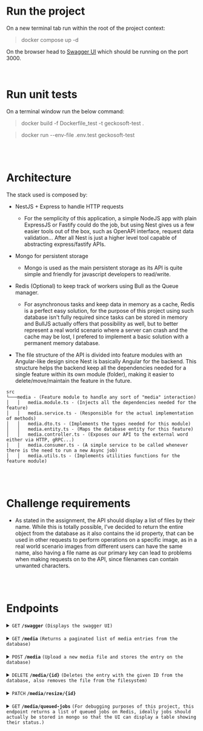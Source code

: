 # Run the project

On a new terminal tab run within the root of the project context:
> docker compose up -d

On the browser head to [Swagger UI](http://localhost:3000/swagger`) which should be running on the port 3000.

<br /> 

# Run unit tests

On a terminal window run the below command: 
> docker build -f Dockerfile_test -t geckosoft-test .

> docker run --env-file .env.test geckosoft-test

<br /> <br /> 
# Architecture

The stack used is composed by:

- NestJS + Express to handle HTTP requests
  - For the semplicity of this application, a simple NodeJS app with plain ExpressJS or Fastify could do the job,
  but using Nest gives us a few easier tools out of the box, such as OpenAPI interface, request data validation...
  After all Nest is just a higher level tool capable of abstracting express/fastify APIs.

- Mongo for persistent storage
  - Mongo is used as the main persistent storage as its API is quite simple and friendly for javascript developers
  to read/write.

- Redis (Optional) to keep track of workers using Bull as the Queue manager.
  - For asynchronous tasks and keep data in memory as a cache, Redis is a perfect easy solution, for the purpose of this project using such database isn't fully required since tasks can be stored in memory and BullJS actually offers that possibility as well, but to better represent a real world scenario where a server can crash and the cache may be lost, I prefered to implement a basic solution with a permanent memory database.

- The file structure of the API is divided into feature modules with an Angular-like design since Nest is basically Angular for the backend. This structure helps the backend keep all the dependencies needed for a single feature within its own module (folder), making it easier to delete/move/maintain the feature in the future.

```
src
└───media - (Feature module to handle any sort of "media" interaction)
│   │   media.module.ts - (Injects all the dependencies needed for the feature)
│   │   media.service.ts - (Responsible for the actual implementation of methods)
│   │   media.dto.ts - (Implements the types needed for this module)
│   │   media.entity.ts - (Maps the database entity for this feature)
│   │   media.controller.ts - (Exposes our API to the external word either via HTTP, gRPC...)
│   │   media.consumer.ts - (A simple service to be called whenever there is the need to run a new Async job)
│   │   media.utils.ts - (Implements utilities functions for the feature module)
```

<br /><br />

# Challenge requirements

- As stated in the assignment, the API should display a list of files by their name. While this is totally possible, I've decided to return the entire object from the database as it also contains the id property, that can be used in other requests to perform operations on a specific image, as in a real world scenario images from different users can have the same name, also having a file name as our primary key can lead to problems when making requests on to the API, since filenames can contain unwanted characters.

<br /><br />

# Endpoints

<details>
 <summary><code>GET</code> <code><b>/swagger</b></code> <code>(Displays the swagger UI)</code></summary>
</details>
<br />
<details>
 <summary><code>GET</code> <code><b>/media</b></code> <code>(Returns a paginated list of media entries from the database)</code></summary>

##### Query Parameters 

> | Name      |  Required | Type               | Description  | Default |
> | --------- | --------- | ------------------ | ------------ | ------- |
> | skip      |  false    | Number | How many records to skip on the pagination  | 0
> | limit     |  false    | Number | How many records to take per request | 20

</details>
<br />
<details>
 <summary><code>POST</code> <code><b>/media</b></code> <code>(Upload a new media file and stores the entry on the database)</code></summary>

##### Body Parameters

> | Name      |  Required | Type               | Description  | Default |
> | --------- | --------- | ------------------ | ------------ | ------- |
> | file      |  true     | Binary             | The binary representation of the file to be uploaded| N.A

</details>
<br />
<details>
 <summary><code>DELETE</code> <code><b>/media/{id}</b></code> <code>(Deletes the entry with the given ID from the database, also removes the file from the filesystem)</code></summary>

##### Path Parameters

> | Name      |  Required | Type               | Description  | Default |
> | --------- | --------- | ------------------ | ------------ | ------- |
> | id        |  true     | String             | The ID of the media object to be deleted | N.A

</details>
<br />
<details>
 <summary>
    <code>PATCH</code> 
    <code><b>/media/resize/{id}</b></code> 
  </summary>

##### Body Parameters

> | Name      |  Required | Type               | Description  | Default |
> | --------- | --------- | ------------------ | ------------ | ------- |
> | id        |  true     | String             | The ID of the media associated with the image to be resized | N.A
> | width     |  true     | Number             | The new width of the image after resizing | N.A
> | height     |  true     | Number             | The new height of the image after resizing | N.A

</details>
<br />
<details>
 <summary>
    <code>GET</code> 
    <code><b>/media/queued-jobs</b></code> 
    <code>(For debugging purposes of this project, this endpoint returns a list of queued jobs on Redis, ideally jobs should actually be stored in mongo so that the UI can display a table showing their status.)</code>
  </summary>

##### Body Parameters

> | Name      |  Required | Type                                                                    | Description  | Default |
> | --------- | --------- | ---------------------------------------------------------------------- | ------------ | ------- |
> | status    |  true     | 'completed', 'waiting', 'active', 'delayed', 'failed', 'paused'             | The ID of the media associated with the image to be resized | N.A

</details>